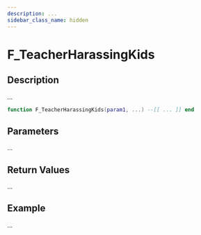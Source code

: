 ```yaml
---
description: ...
sidebar_class_name: hidden
---
```


# F_TeacherHarassingKids

## Description

...

```lua
function F_TeacherHarassingKids(param1, ...) --[[ ... ]] end
```

## Parameters

...

## Return Values

...

## Example

...

